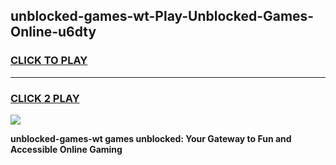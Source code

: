 
## unblocked-games-wt-Play-Unblocked-Games-Online-u6dty
<h3>
<a href="https://premium76.site?title=unblocked-games-wt&ref=25A">CLICK TO PLAY</a></h3>
<hr>

<h3>
<a href="https://premium76.site?title=unblocked-games-wt&ref=25A">CLICK 2 PLAY</a>
  
</h3>

<a href="https://premium76.site?title=unblocked-games-wt&ref=25A"><img src="https://clearcache.store/games.png"></a>


**unblocked-games-wt games unblocked: Your Gateway to Fun and Accessible Online Gaming**
